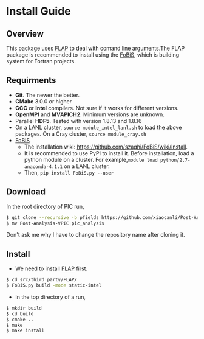 # Install Guide

## Overview
This package uses [FLAP](https://github.com/szaghi/FLAP) to deal with comand line arguments.The FLAP package is recommended to install using the [FoBiS](https://github.com/szaghi/FoBiS), which is building system for Fortran projects.

## Requirments
- **Git**. The newer the better.
- **CMake** 3.0.0 or higher
- **GCC** or **Intel** compilers. Not sure if it works for different versions.
- **OpenMPI** and **MVAPICH2**. Minimum versions are unknown.
- Parallel **HDF5**. Tested with version 1.8.13 and 1.8.16
- On a LANL cluster, `source module_intel_lanl.sh` to load the above packages. On a Cray cluster, `source module_cray.sh`
- [FoBiS](https://github.com/szaghi/FoBiS)
  - The installation wiki: https://github.com/szaghi/FoBiS/wiki/Install.
  - It is recommended to use PyPI to install it. Before installation, load a python module on a cluster.
  For example,`module load python/2.7-anaconda-4.1.1` on a LANL cluster.
  - Then, `pip install FoBiS.py --user`

## Download
In the root directory of PIC run,
```sh
$ git clone --recursive -b pfields https://github.com/xiaocanli/Post-Analysis-VPIC
$ mv Post-Analysis-VPIC pic_analysis
```
Don't ask me why I have to change the repository name after cloning it.

## Install
- We need to install [FLAP](https://github.com/szaghi/FLAP) first.
```sh
$ cd src/third_party/FLAP/
$ FoBiS.py build -mode static-intel
```
- In the top directory of a run,
```sh
$ mkdir build
$ cd build
$ cmake ..
$ make
$ make install
```
